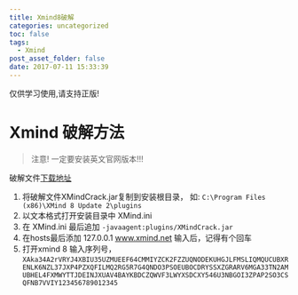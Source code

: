 ```yaml
---
title: Xmind8破解
categories: uncategorized
toc: false
tags:
  - Xmind
post_asset_folder: false
date: 2017-07-11 15:33:39
---
```


仅供学习使用,请支持正版!

<!--more-->

# Xmind 破解方法
> 注意! 一定要安装英文官网版本!!!

破解文件[下载地址](http://pan.baidu.com/s/1bp5uhHX)

1. 将破解文件XMindCrack.jar复制到安装根目录， 如: `C:\Program Files (x86)\XMind 8 Update 2\plugins`
2. 以文本格式打开安装目录中 XMind.ini
3. 在 XMind.ini 最后追加 `-javaagent:plugins/XMindCrack.jar`
4. 在hosts最后添加 127.0.0.1 www.xmind.net 输入后，记得有个回车
5. 打开xmind 8 输入序列号，
`XAka34A2rVRYJ4XBIU35UZMUEEF64CMMIYZCK2FZZUQNODEKUHGJLFMSLIQMQUCUBXRENLK6NZL37JXP4PZXQFILMQ2RG5R7G4QNDO3PSOEUBOCDRYSSXZGRARV6MGA33TN2AMUBHEL4FXMWYTTJDEINJXUAV4BAYKBDCZQWVF3LWYXSDCXY546U3NBGOI3ZPAP2SO3CSQFNB7VVIY123456789012345`